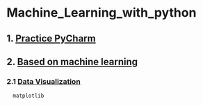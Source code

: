 # Machine_Learning_with_python
## 1. [Practice PyCharm](https://shorthaired-museum-8f5.notion.site/3849338c39494990b66f7e0face0fd42)
## 2. [Based on machine learning](https://shorthaired-museum-8f5.notion.site/Machine-Learning-with-python-17351751eafc42e7a4e6f3d09bda0350)
### 2.1 [Data Visualization](https://shorthaired-museum-8f5.notion.site/matplotlib-ad67b077647c450cbf0fda5e8cb6a1f0)
      matplotlib 
